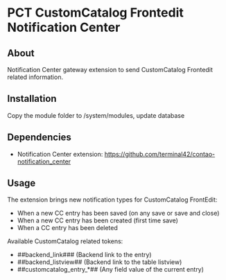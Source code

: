 PCT CustomCatalog Frontedit Notification Center
================

About
-----
Notification Center gateway extension to send CustomCatalog Frontedit related information.

Installation
------------
Copy the module folder to /system/modules, update database

Dependencies
------------
- Notification Center extension: https://github.com/terminal42/contao-notification_center

Usage
------------
The extension brings new notification types for CustomCatalog FrontEdit:
* When a new CC entry has been saved (on any save or save and close)
* When a new CC entry has been created (first time save)
* When a CC entry has been deleted

Available CustomCatalog related tokens:
* ##backend_link### (Backend link to the entry)
* ##backend_listview## (Backend link to the table listview)
* ##customcatalog_entry_*## (Any field value of the current entry)